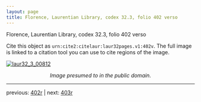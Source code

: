 ```yaml
---
layout: page
title: Florence, Laurentian Library, codex 32.3, folio 402 verso
---
```


Florence, Laurentian Library, codex 32.3, folio 402 verso

Cite this object as `urn:cite2:citelaur:laur32pages.v1:402v`.  The full image is linked to a citation tool you can use to cite regions of the image.

[![laur32_3_00812](http://www.homermultitext.org/iipsrv?IIIF=/project/homer/pyramidal/deepzoom/citelaur/laur32imgs/v1/laur32_3_00812.tif/full/800,/0/default.jpg)](http://www.homermultitext.org/ict2/?urn=urn:cite2:citelaur:laur32imgs.v1:laur32_3_00812) 

<p style="text-align: center; font-style: italic;">Image presumed to in the public domain.</p>

---

previous: [402r](../402r/) | next: [403r](../403r/)